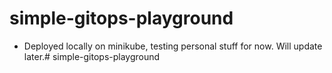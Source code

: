 # simple-gitops-playground

- Deployed locally on minikube, testing personal stuff for now. Will update later.# simple-gitops-playground
